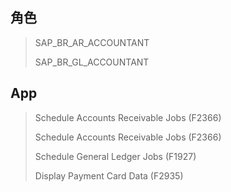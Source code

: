 ## 角色
> SAP_BR_AR_ACCOUNTANT
>
> SAP_BR_GL_ACCOUNTANT
## App
> Schedule Accounts Receivable Jobs (F2366)
>
> Schedule Accounts Receivable Jobs (F2366)
>
> Schedule General Ledger Jobs (F1927)
>
> Display Payment Card Data (F2935)